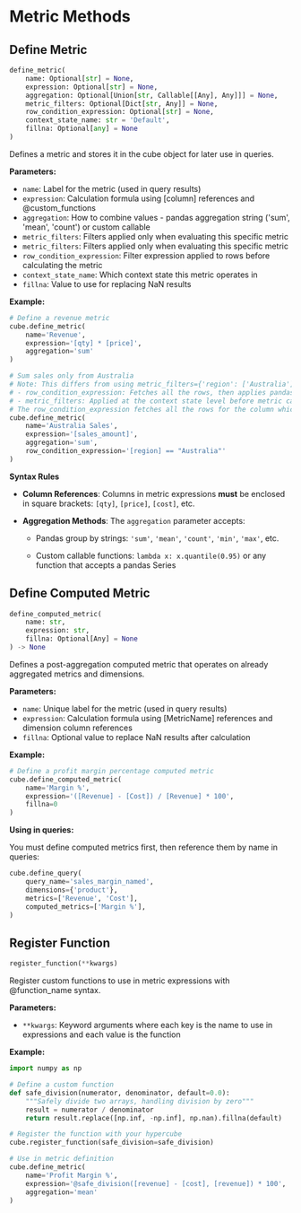 # Metric Methods

## Define Metric

```python
define_metric(
    name: Optional[str] = None,
    expression: Optional[str] = None,
    aggregation: Optional[Union[str, Callable[[Any], Any]]] = None,
    metric_filters: Optional[Dict[str, Any]] = None,
    row_condition_expression: Optional[str] = None,
    context_state_name: str = 'Default',
    fillna: Optional[any] = None
)
```

Defines a metric and stores it in the cube object for later use in queries.

**Parameters:**

- `name`: Label for the metric (used in query results)
- `expression`: Calculation formula using [column] references and @custom_functions
- `aggregation`: How to combine values - pandas aggregation string ('sum', 'mean', 'count') or custom callable
- `metric_filters`: Filters applied only when evaluating this specific metric
- `metric_filters`: Filters applied only when evaluating this specific metric
- `row_condition_expression`: Filter expression applied to rows before calculating the metric
- `context_state_name`: Which context state this metric operates in
- `fillna`: Value to use for replacing NaN results

**Example:**

```python
# Define a revenue metric
cube.define_metric(
    name='Revenue',
    expression='[qty] * [price]',
    aggregation='sum'
)

# Sum sales only from Australia
# Note: This differs from using metric_filters={'region': ['Australia']} in how the filtering is applied:
# - row_condition_expression: Fetches all the rows, then applies pandas .query() with backtick syntax
# - metric_filters: Applied at the context state level before metric calculation
# The row_condition_expression fetches all the rows for the column which can result in different aggregation values depending on your data relationships.
cube.define_metric(
    name='Australia Sales',
    expression='[sales_amount]',
    aggregation='sum',
    row_condition_expression='[region] == "Australia"'
)
```

**Syntax Rules**

- **Column References**: Columns in metric expressions **must** be enclosed in square brackets: `[qty]`, `[price]`, `[cost]`, etc.

- **Aggregation Methods**: The `aggregation` parameter accepts:

   - Pandas group by strings: `'sum'`, `'mean'`, `'count'`, `'min'`, `'max'`, etc.

   - Custom callable functions: `lambda x: x.quantile(0.95)` or any function that accepts a pandas Series


## Define Computed Metric

```python
define_computed_metric(
    name: str,
    expression: str,
    fillna: Optional[Any] = None
) -> None
```

Defines a post-aggregation computed metric that operates on already aggregated metrics and dimensions.

**Parameters:**

- `name`: Unique label for the metric (used in query results)
- `expression`: Calculation formula using [MetricName] references and dimension column references
- `fillna`: Optional value to replace NaN results after calculation

**Example:**

```python
# Define a profit margin percentage computed metric
cube.define_computed_metric(
    name='Margin %',
    expression='([Revenue] - [Cost]) / [Revenue] * 100',
    fillna=0
)
```

**Using in queries:**

You must define computed metrics first, then reference them by name in queries:

```python
cube.define_query(
    query_name='sales_margin_named',
    dimensions={'product'},
    metrics=['Revenue', 'Cost'],
    computed_metrics=['Margin %'],
)
```


## Register Function

```python
register_function(**kwargs)
```

Register custom functions to use in metric expressions with @function_name syntax.

**Parameters:**

- `**kwargs`: Keyword arguments where each key is the name to use in expressions and each value is the function

**Example:**

```python
import numpy as np

# Define a custom function
def safe_division(numerator, denominator, default=0.0):
    """Safely divide two arrays, handling division by zero"""
    result = numerator / denominator
    return result.replace([np.inf, -np.inf], np.nan).fillna(default)

# Register the function with your hypercube
cube.register_function(safe_division=safe_division)

# Use in metric definition
cube.define_metric(
    name='Profit Margin %',
    expression='@safe_division([revenue] - [cost], [revenue]) * 100',
    aggregation='mean'
)
```
